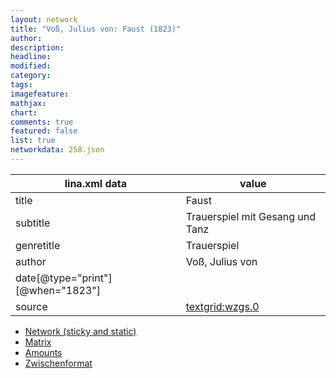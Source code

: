 ```yaml
---
layout: network
title: "Voß, Julius von: Faust (1823)"
author:
description:
headline:
modified:
category:
tags:
imagefeature: 
mathjax: 
chart: 
comments: true
featured: false
list: true
networkdata: 258.json
---
```

lina.xml data  | value
------------- | -------------
title|Faust
subtitle|Trauerspiel mit Gesang und Tanz
genretitle|Trauerspiel
author|Voß, Julius von
date[@type="print"][@when="1823"]|
source|[textgrid:wzgs.0](https://textgridlab.org/1.0/tgcrud-public/rest/textgrid:wzgs.0/data)



* [Network (sticky and static)](/network258)
* [Matrix](/matrix258)
* [Amounts](/amount258)
* [Zwischenformat](/lina258 )
